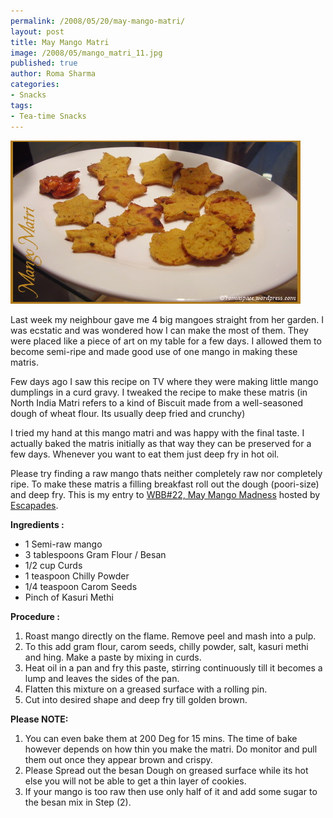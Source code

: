 ```yaml
--- 
permalink: /2008/05/20/may-mango-matri/
layout: post
title: May Mango Matri
image: /2008/05/mango_matri_11.jpg
published: true
author: Roma Sharma
categories: 
- Snacks
tags:
- Tea-time Snacks
---
```

<p><a href="/2008/05/mango_matri_11.jpg"><img class="alignnone size-full wp-image-292" src="/2008/05/mango_matri_11.jpg" alt="" width="464" height="261" /></a></p><p>Last week my neighbour gave me 4 big mangoes straight from her garden. I was ecstatic and was wondered how I can make the most of them. They were placed like a piece of art on my table for a few days. I allowed them to become semi-ripe and made good use of one mango in making these matris.</p><p>Few days ago I saw this recipe on TV where they were making little mango dumplings in a curd gravy. I tweaked the recipe to make these matris (in North India Matri refers to a kind of Biscuit made from a well-seasoned dough of wheat flour. Its usually deep fried and crunchy)</p><p>I tried my hand at this mango matri and was happy with the final taste. I actually baked the matris initially as that way they can be preserved for a few days. Whenever you want to eat them just deep fry in hot oil.</p><p>Please try finding a raw mango thats neither completely raw nor completely ripe. To make these matris a filling breakfast roll out the dough (poori-size) and deep fry. This is my entry to <a href="http://arundati.wordpress.com/2008/05/03/wbb22-announcement-may-mango-madness/">WBB#22, May Mango Madness</a> hosted by <a href="http://arundati.wordpress.com/">Escapades</a>.</p><p><strong>Ingredients :</strong></p><ul><li>1 Semi-raw mango</li><li>3 tablespoons Gram Flour / Besan</li><li>1/2 cup Curds</li><li>1 teaspoon Chilly Powder</li><li>1/4 teaspoon Carom Seeds</li><li>Pinch of Kasuri Methi</li></ul><p><strong>Procedure :</strong></p><ol><li>Roast mango directly on the flame. Remove peel and mash into a pulp.</li><li>To this add gram flour, carom seeds, chilly powder, salt, kasuri methi and hing. Make a paste by mixing in curds.</li><li>Heat oil in a pan and fry this paste, stirring continuously till it becomes a lump and leaves the sides of the pan.</li><li>Flatten this mixture on a greased surface with a rolling pin.</li><li>Cut into desired shape and deep fry till golden brown.</li></ol><p><strong>Please NOTE:</strong></p><ol><li>You can even bake them at 200 Deg for 15 mins. The time of bake however depends on how thin you make the matri. Do monitor and pull them out once they appear brown and crispy.</li><li>Please Spread out the besan Dough on greased surface while its hot else you will not be able to get a thin layer of cookies.</li><li>If your mango is too raw then use only half of it and add some sugar to the besan mix in Step (2).</li></ol>
